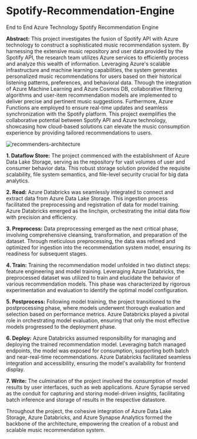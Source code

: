 # Spotify-Recommendation-Engine
End to End Azure Technology Spotify Recommendation Engine  

**Abstract:**
This project investigates the fusion of Spotify API with Azure technology to construct a sophisticated music recommendation system. By harnessing the extensive music repository and user data provided by the Spotify API, the research team utilizes Azure services to efficiently process and analyze this wealth of information. Leveraging Azure's scalable infrastructure and machine learning capabilities, the system generates personalized music recommendations for users based on their historical listening patterns, preferences, and behavioral data. Through the integration of Azure Machine Learning and Azure Cosmos DB, collaborative filtering algorithms and user-item recommendation models are implemented to deliver precise and pertinent music suggestions. Furthermore, Azure Functions are employed to ensure real-time updates and seamless synchronization with the Spotify platform. This project exemplifies the collaborative potential between Spotify API and Azure technology, showcasing how cloud-based solutions can elevate the music consumption experience by providing tailored recommendations to users.


![recommenders-architecture](https://github.com/19gcarpio/Spotify-Recommendation-Engine/assets/92619560/1c8be4d1-c488-42d9-b0f1-911a3fc20004)

**1. Dataflow Store:** The project commenced with the establishment of Azure Data Lake Storage, serving as the repository for vast volumes of user and consumer behavior data. This robust storage solution provided the requisite scalability, file system semantics, and file-level security crucial for big data analytics.

**2. Read:** Azure Databricks was seamlessly integrated to connect and extract data from Azure Data Lake Storage. This ingestion process facilitated the preprocessing and registration of data for model training. Azure Databricks emerged as the linchpin, orchestrating the initial data flow with precision and efficiency.

**3. Preprocess:** Data preprocessing emerged as the next critical phase, involving comprehensive cleansing, transformation, and preparation of the dataset. Through meticulous preprocessing, the data was refined and optimized for ingestion into the recommendation system model, ensuring its readiness for subsequent stages.

**4. Train:** Training the recommendation model unfolded in two distinct steps: feature engineering and model training. Leveraging Azure Databricks, the preprocessed dataset was utilized to train and elucidate the behavior of various recommendation models. This phase was characterized by rigorous experimentation and evaluation to identify the optimal model configuration.

**5. Postprocess:** Following model training, the project transitioned to the postprocessing phase, where models underwent thorough evaluation and selection based on performance metrics. Azure Databricks played a pivotal role in orchestrating model evaluation, ensuring that only the most effective models progressed to the deployment phase.

**6. Deploy:** Azure Databricks assumed responsibility for managing and deploying the trained recommendation model. Leveraging batch managed endpoints, the model was exposed for consumption, supporting both batch and near-real-time recommendations. Azure Databricks facilitated seamless integration and accessibility, ensuring the model's availability for frontend display.

**7. Write:** The culmination of the project involved the consumption of model results by user interfaces, such as web applications. Azure Synapse served as the conduit for capturing and storing model-driven insights, facilitating batch inference and storage of results in the respective datastore.

Throughout the project, the cohesive integration of Azure Data Lake Storage, Azure Databricks, and Azure Synapse Analytics formed the backbone of the architecture, empowering the creation of a robust and scalable music recommendation system.

